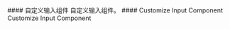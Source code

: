 <cn>
#### 自定义输入组件
自定义输入组件。
</cn>

<us>
#### Customize Input Component
Customize Input Component
</us>
